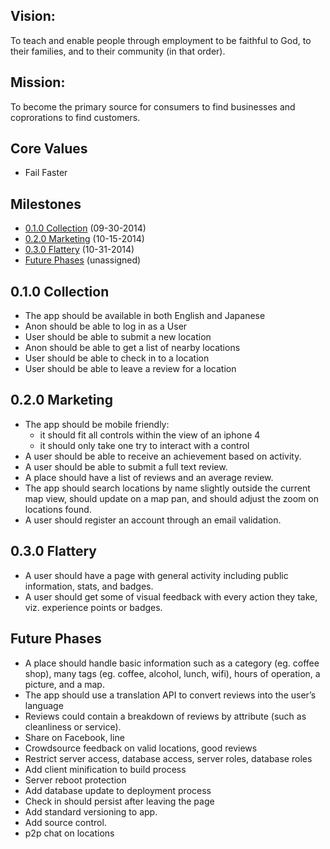 ## Vision: 
To teach and enable people through employment to be faithful to God, to their families, and to their community (in that order).

## Mission:
To become the primary source for consumers to find businesses and coprorations to find customers.

## Core Values
- Fail Faster

## Milestones
- [0.1.0 Collection](#010-collection) (09-30-2014)
- [0.2.0 Marketing](#020-marketing) (10-15-2014)
- [0.3.0 Flattery](#030-flattery) (10-31-2014)
- [Future Phases](#future-phases) (unassigned)

## 0.1.0 Collection
- The app should be available in both English and Japanese
- Anon should be able to log in as a User
- User should be able to submit a new location
- Anon should be able to get a list of nearby locations
- User should be able to check in to a location
- User should be able to leave a review for a location

## 0.2.0 Marketing
- The app should be mobile friendly:
  - it should fit all controls within the view of an iphone 4
  - it should only take one try to interact with a control
- A user should be able to receive an achievement based on activity.
- A user should be able to submit a full text review.
- A place should have a list of reviews and an average review.
- The app should search locations by name slightly outside the current map view, should update on a map pan, and should adjust the zoom on locations found.
- A user should register an account through an email validation.

## 0.3.0 Flattery
- A user should have a page with general activity including public information, stats, and badges.
- A user should get some of visual feedback with every action they take, viz. experience points or badges.

## Future Phases
- A place should handle basic information such as a category (eg. coffee shop), many tags (eg. coffee, alcohol, lunch, wifi), hours of operation, a picture, and a map.
- The app should use a translation API to convert reviews into the user’s language
- Reviews could contain a breakdown of reviews by attribute (such as cleanliness or service).
- Share on Facebook, line
- Crowdsource feedback on valid locations, good reviews
- Restrict server access, database access, server roles, database roles
- Add client minification to build process
- Server reboot protection
- Add database update to deployment process
- Check in should persist after leaving the page
- Add standard versioning to app.
- Add source control.
- p2p chat on locations
